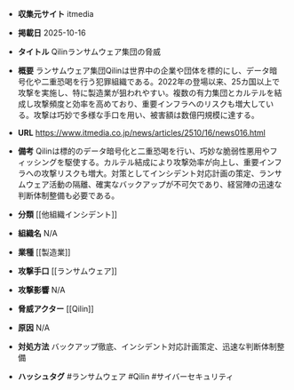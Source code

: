- **収集元サイト**
itmedia

- **掲載日**
2025-10-16

- **タイトル**
Qilinランサムウェア集団の脅威

- **概要**
ランサムウェア集団Qilinは世界中の企業や団体を標的にし、データ暗号化や二重恐喝を行う犯罪組織である。2022年の登場以来、25カ国以上で攻撃を実施し、特に製造業が狙われやすい。複数の有力集団とカルテルを結成し攻撃頻度と効率を高めており、重要インフラへのリスクも増大している。攻撃は巧妙で多様な手口を用い、被害額は数億円規模に達する。

- **URL**
https://www.itmedia.co.jp/news/articles/2510/16/news016.html

- **備考**
Qilinは標的のデータ暗号化と二重恐喝を行い、巧妙な脆弱性悪用やフィッシングを駆使する。カルテル結成により攻撃効率が向上し、重要インフラへの攻撃リスクも増大。対策としてインシデント対応計画の策定、ランサムウェア活動の隔離、確実なバックアップが不可欠であり、経営陣の迅速な判断体制整備も必要である。

- **分類**
[[他組織インシデント]]

- **組織名**
N/A

- **業種**
[[製造業]]

- **攻撃手口**
[[ランサムウェア]]

- **攻撃影響**
N/A

- **脅威アクター**
[[Qilin]]

- **原因**
N/A

- **対処方法**
バックアップ徹底、インシデント対応計画策定、迅速な判断体制整備

- **ハッシュタグ**
#ランサムウェア #Qilin #サイバーセキュリティ
